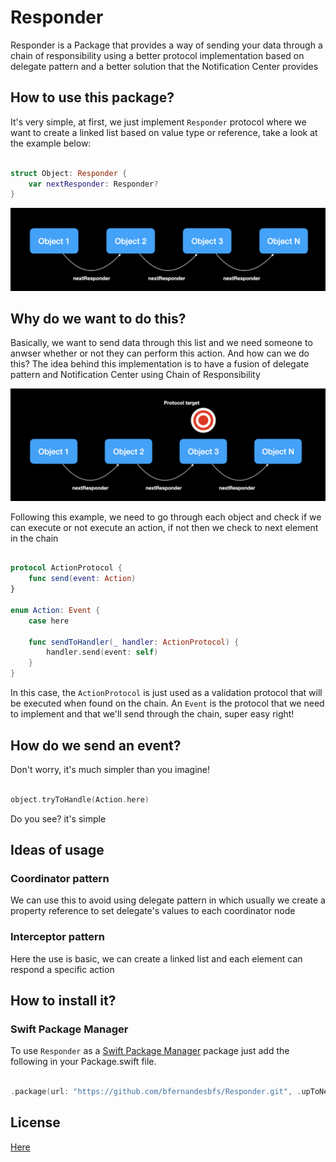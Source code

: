 # Responder

Responder is a Package that provides a way of sending your data through a chain of responsibility using a better protocol implementation based on delegate pattern and a better solution that the Notification Center provides

## How to use this package?

It's very simple, at first, we just implement `Responder` protocol where we want to create a linked list based on value type or reference, take a look at the example below:

```swift

struct Object: Responder {
    var nextResponder: Responder?
}

```

![alt text](./Docs/Img/Img01.png)

## Why do we want to do this?

Basically, we want to send data through this list and we need someone to anwser whether or not they can perform this action. And how can we do this? The idea behind this implementation is to have a fusion of delegate pattern and Notification Center using Chain of Responsibility

![alt text](./Docs/Img/Img02.png)

Following this example, we need to go through each object and check if we can execute or not execute an action, if not then we check to next element in the chain 

```swift

protocol ActionProtocol {
    func send(event: Action)
}

enum Action: Event {
    case here

    func sendToHandler(_ handler: ActionProtocol) {
        handler.send(event: self)
    }
}

```

In this case, the `ActionProtocol` is just used as a validation protocol that will be executed when found on the chain. An `Event` is the protocol that we need to implement and that we'll send through the chain, super easy right!

## How do we send an event?

Don't worry, it's much simpler than you imagine!

```swift

object.tryToHandle(Action.here)

```

Do you see? it's simple


## Ideas of usage

### Coordinator pattern

We can use this to avoid using delegate pattern in which usually we create a property reference to set delegate's values to each coordinator node

### Interceptor pattern

Here the use is basic, we can create a linked list and each element can respond a specific action

## How to install it?

### Swift Package Manager

To use `Responder` as a [Swift Package Manager](https://swift.org/package-manager/) package just add the following in your Package.swift file.

``` swift

.package(url: "https://github.com/bfernandesbfs/Responder.git", .upToNextMajor(from: "0.0.1"))

```
## License

[Here](./LICENSE)
